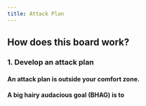 ```yaml
---
title: Attack Plan
---
```


## How does this board work?
### 1. Develop an attack plan
#### An attack plan is outside your comfort zone.
#### A big hairy audacious goal (BHAG) is to
